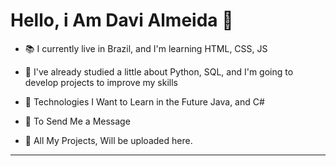 # Hello, i Am Davi Almeida  :facepunch: 


- :books: I currently live in Brazil, and I'm learning HTML, CSS, JS

- :bookmark: I've already studied a little about Python, SQL, and I'm going to develop projects to improve my skills 

- :dart: Technologies I Want to Learn in the Future Java, and C# 

- :email: To Send Me a Message

- :file_folder: All My Projects, Will be uploaded here. 

---

